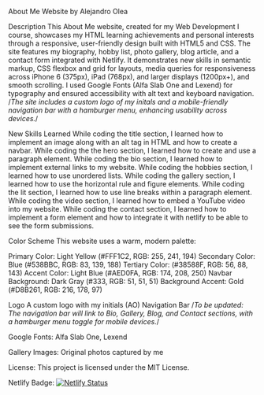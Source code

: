 About Me Website
by Alejandro Olea

Description
This About Me website, created for my Web Development I course, showcases my HTML learning achievements and personal interests through a responsive, user-friendly design built with HTML5 and CSS. The site features my biography, hobby list, photo gallery, blog article, and a contact form integrated with Netlify. It demonstrates new skills in semantic markup, CSS flexbox and grid for layouts, media queries for responsiveness across iPhone 6 (375px), iPad (768px), and larger displays (1200px+), and smooth scrolling. I used Google Fonts (Alfa Slab One and Lexend) for typography and ensured accessibility with alt text and keyboard navigation. /*The site includes a custom logo of my initals and a mobile-friendly navigation bar with a hamburger menu, enhancing usability across devices.*/

New Skills Learned
While coding the title section, I learned how to implement an image along with an alt tag in HTML and how to create a navbar. 
While coding the the hero section, I learned how to create and use a paragraph element.
While coding the bio section, I learned how to implement external links to my website.
While coding the hobbies section, I learned how to use unordered lists.
While coding the gallery section, I learned how to use the horizontal rule and figure elements.
While coding the lit section, I learned how to use line breaks within a paragraph element.
While coding the video section, I learned how to embed a YouTube video into my website.
While coding the contact section, I learned how to implement a form element and how to integrate it with netlify to be able to see the form submissions.

Color Scheme
This website uses a warm, modern palette:

Primary Color: Light Yellow (#FFF1C2, RGB: 255, 241, 194)
Secondary Color: Blue (#538BBC, RGB: 83, 139, 188)
Tertiary Color: (#38588F, RGB: 56, 88, 143)
Accent Color: Light Blue (#AED0FA, RGB: 174, 208, 250)
Navbar Background: Dark Gray (#333, RGB: 51, 51, 51)
Background Accent: Gold (#D8B261, RGB: 216, 178, 97)

Logo
A custom logo with my initials (AO)
Navigation Bar
/*To be updated: The navigation bar will link to Bio, Gallery, Blog, and Contact sections, with a hamburger menu toggle for mobile devices.*/

Google Fonts: Alfa Slab One, Lexend

Gallery Images: Original photos captured by me

License:
This project is licensed under the MIT License.

Netlify Badge:
[![Netlify Status](https://api.netlify.com/api/v1/badges/4ff68f80-e073-498f-9446-e631005bb37f/deploy-status)](https://app.netlify.com/sites/alexolea88-about-me/deploys)